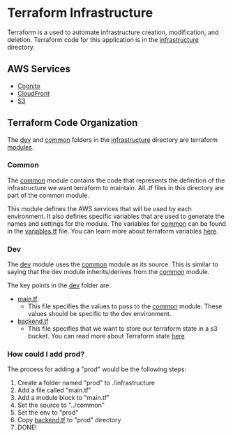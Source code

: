 # Terraform Infrastructure

Terraform is a used to automate infrastructure creation, modification, and deletion.
Terraform code for this application is in the [infrastructure](./infrastructure) directory.

## AWS Services
- [Cognito](https://aws.amazon.com/cognito/)
- [CloudFront](https://aws.amazon.com/cloudfront/)
- [S3](https://aws.amazon.com/s3/)

## Terraform Code Organization

The [dev](./infrastructure/dev) and [common](./infrastructure/common) folders in the [infrastructure](./infrastructure) 
directory are terraform [modules](https://www.terraform.io/docs/configuration/modules.html). 

### Common

The [common](./infrastructure/common) module contains the code that represents the definition of 
the infrastructure we want terraform to maintain. All .tf files in this directory are part of the common module. 

This module defines the AWS services that will be used by each environment. It also defines specific variables that
are used to generate the names and settings for the module. The variables for [common](./infrastructure/common) can be 
found in the [variables.tf](./infrastructure/common/variables.tf) file. You can learn more about terraform variables 
[here](https://www.terraform.io/docs/configuration/variables.html).

### Dev

The [dev](./infrastructure/dev) module uses the [common](./infrastructure/common) module as its source. This is similar 
to saying that the dev module inherits/derives from the [common](./infrastructure/common) module. 

The key points in the [dev](./infrastructure/dev) folder are:
- [main.tf](./infrastructure/dev/main.tf)
  - This file specifies the values to pass to the [common](./infrastructure/common) module. These values should be specific to the dev environment.
- [backend.tf](./infrastructure/dev/backend.tf)
  - This file specifies that we want to store our terraform state in a s3 bucket. You can read more about Terraform 
  state [here](https://www.terraform.io/docs/state/index.html)

### How could I add prod?

The process for adding a "prod" would be the following steps:

1. Create a folder named "prod" to ./infrastructure
1. Add a file called "main.tf"
  1. Add a module block to "main.tf"
  1. Set the source to "../common"
  1. Set the env to "prod"
1. Copy [backend.tf](./infrastructure/dev/backend.tf) to "prod" directory
1. DONE!